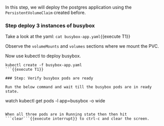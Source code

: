 In this step, we will deploy the postgres application using the `PersistentVolumeClaim` created before.

### Step deploy 3 instances of busybox
Take a look at the yaml:
```cat busybox-app.yaml```{{execute T1}}

Observe the `volumeMounts` and `volumes` sections where we mount the PVC.

Now use kubectl to deploy busybox.
```
kubectl create -f busybox-app.yaml
```{{execute T1}}

### Step: Verify busybox pods are ready

Run the below command and wait till the busybox pods are in ready state.
```
watch kubectl get pods -l app=busybox -o wide
```{{execute T1}}

When all three pods are in Running state then then hit ```clear```{{execute interrupt}} to ctrl-c and clear the screen.
